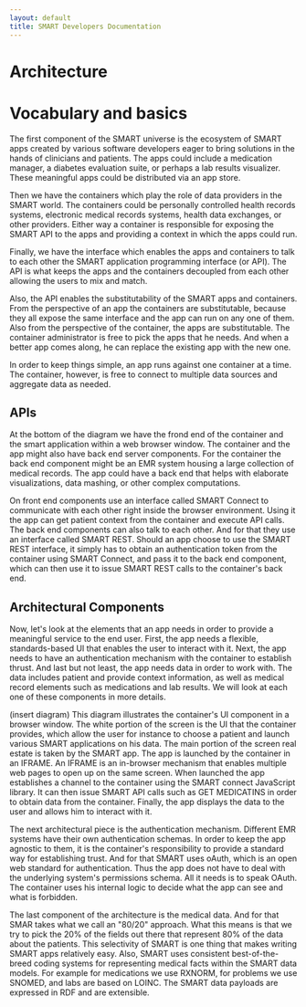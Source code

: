 ```yaml
---
layout: default
title: SMART Developers Documentation
---
```


# Architecture

# Vocabulary and basics

The first component of the SMART universe is the ecosystem of SMART apps created
by various software developers eager to bring solutions in the hands of
clinicians and patients. The apps could include a medication manager, a
diabetes evaluation suite, or perhaps a lab results visualizer. These
meaningful apps could be distributed via an app store.

Then we have the containers which play the role of data providers
in the SMART world. The containers could be personally controlled
health records systems, electronic medical records systems, health
data exchanges, or other providers. Either way a container is
responsible for exposing the SMART API to the apps and providing
a context in which the apps could run.

Finally, we have the interface which enables the apps and containers
to talk to each other the SMART application programming interface (or API).
The API is what keeps the apps and the containers decoupled from each
other allowing the users to mix and match.

Also, the API enables the substitutability of the SMART apps and
containers. From the perspective of an app the containers are
substitutable, because they all expose the same interface and
the app can run on any one of them. Also from the perspective
of the container, the apps are substitutable. The container
administrator is free to pick the apps that he needs. And when
a better app comes along, he can replace the existing app with
the new one.

In order to keep things simple, an app runs against one
container at a time. The container, however, is free to
connect to multiple data sources and aggregate data as needed.

## APIs

At the bottom of the diagram we have the frond end of the container
and the smart application within a web browser window. The container
and the app might also have back end server components. For the
container the back end component might be an EMR system housing
a large collection of medical records. The app could have a back
end that helps with elaborate visualizations, data mashing, or
other complex computations.

On front end components use an interface called SMART Connect
to communicate with each other right inside the browser environment.
Using it the app can get patient context from the container and
execute API calls. The back end components can also talk to each
other. And for that they use an interface called SMART REST.
Should an app choose to use the SMART REST interface, it simply
has to obtain an authentication token from the container using
SMART Connect, and pass it to the back end component, which can
then use it to issue SMART REST calls to the container's back end.

## Architectural Components

Now, let's look at the elements that an app needs in order to provide
a meaningful service to the end user. First, the app needs a flexible,
standards-based UI that enables the user to interact with it. Next,
the app needs to have an authentication mechanism with the container
to establish thrust. And last but not least, the app needs data in
order to work with. The data includes patient and provide context
information, as well as medical record elements such as medications
and lab results. We will look at each one of these components in more details.

(insert diagram) This diagram illustrates the container's UI component in a browser window.
The white portion of the screen is the UI that the container provides,
which allow the user for instance to choose a patient and launch various
SMART applications on his data. The main portion of the screen real estate
is taken by the SMART app. The app is launched by the container in an IFRAME.
An IFRAME is an in-browser mechanism that enables multiple web pages to open up
on the same screen. When launched the app establishes a channel to the container
using the SMART connect JavaScript library. It can then issue SMART API calls such
as GET MEDICATINS in order to obtain data from the container. Finally, the app
displays the data to the user and allows him to interact with it.

The next architectural piece is the authentication mechanism. Different EMR systems
have their own authentication schemas. In order to keep the app agnostic to them,
it is the container's responsibility to provide a standard way for establishing
trust. And for that SMART uses oAuth, which is an open web standard for authentication.
Thus the app does not have to deal with the underlying system's  permissions
schema. All it needs is to speak OAuth. The container uses his internal logic
to decide what the app can see and what is forbidden.

The last component of the architecture is the medical data. And for that SMAR
takes what we call an "80/20" approach.  What this means is that we try to
pick the 20% of the fields out there that represent 80% of the data about
the patients. This selectivity of SMART is one thing that makes writing SMART
apps relatively easy. Also, SMART uses consistent best-of-the-breed coding
systems for representing medical facts within the SMART data models. For
example for medications we use RXNORM, for problems we use SNOMED, and labs
are based on LOINC. The SMART data payloads are expressed in RDF and are extensible.
